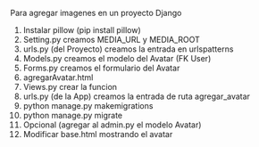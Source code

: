 Para agregar imagenes en un proyecto Django
1. Instalar pillow (pip install pillow)
2. Setting.py creamos MEDIA_URL y MEDIA_ROOT
3. urls.py (del Proyecto) creamos la entrada en urlspatterns
4. Models.py creamos el modelo del Avatar (FK User)
5. Forms.py creamos el formulario del Avatar
6. agregarAvatar.html 
7. Views.py crear la funcion 
8. urls.py (de la App) creamos la entrada de ruta agregar_avatar
9. python manage.py makemigrations
10. python manage.py migrate
11. Opcional (agregar al admin.py el modelo Avatar)
12. Modificar base.html mostrando el avatar
